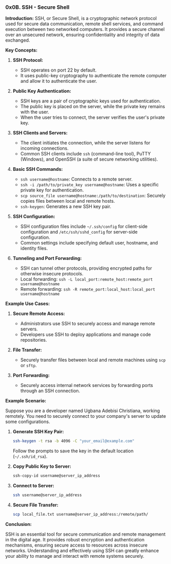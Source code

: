 ### 0x0B. SSH - Secure Shell

**Introduction:**
SSH, or Secure Shell, is a cryptographic network protocol used for secure data communication, remote shell services, and command execution between two networked computers. It provides a secure channel over an unsecured network, ensuring confidentiality and integrity of data exchanged.

**Key Concepts:**

1. **SSH Protocol:**
   - SSH operates on port 22 by default.
   - It uses public-key cryptography to authenticate the remote computer and allow it to authenticate the user.

2. **Public Key Authentication:**
   - SSH keys are a pair of cryptographic keys used for authentication.
   - The public key is placed on the server, while the private key remains with the user.
   - When the user tries to connect, the server verifies the user's private key.

3. **SSH Clients and Servers:**
   - The client initiates the connection, while the server listens for incoming connections.
   - Common SSH clients include `ssh` (command-line tool), PuTTY (Windows), and OpenSSH (a suite of secure networking utilities).

4. **Basic SSH Commands:**
   - `ssh username@hostname`: Connects to a remote server.
   - `ssh -i /path/to/private_key username@hostname`: Uses a specific private key for authentication.
   - `scp source_file username@hostname:/path/to/destination`: Securely copies files between local and remote hosts.
   - `ssh-keygen`: Generates a new SSH key pair.

5. **SSH Configuration:**
   - SSH configuration files include `~/.ssh/config` for client-side configuration and `/etc/ssh/sshd_config` for server-side configuration.
   - Common settings include specifying default user, hostname, and identity files.

6. **Tunneling and Port Forwarding:**
   - SSH can tunnel other protocols, providing encrypted paths for otherwise insecure protocols.
   - Local forwarding: `ssh -L local_port:remote_host:remote_port username@hostname`
   - Remote forwarding: `ssh -R remote_port:local_host:local_port username@hostname`

**Example Use Cases:**

1. **Secure Remote Access:**
   - Administrators use SSH to securely access and manage remote servers.
   - Developers use SSH to deploy applications and manage code repositories.

2. **File Transfer:**
   - Securely transfer files between local and remote machines using `scp` or `sftp`.

3. **Port Forwarding:**
   - Securely access internal network services by forwarding ports through an SSH connection.

**Example Scenario:**

Suppose you are a developer named Ugbana Adebisi Christiana, working remotely. You need to securely connect to your company's server to update some configurations.

1. **Generate SSH Key Pair:**
   ```sh
   ssh-keygen -t rsa -b 4096 -C "your_email@example.com"
   ```
   Follow the prompts to save the key in the default location (`~/.ssh/id_rsa`).

2. **Copy Public Key to Server:**
   ```sh
   ssh-copy-id username@server_ip_address
   ```

3. **Connect to Server:**
   ```sh
   ssh username@server_ip_address
   ```

4. **Secure File Transfer:**
   ```sh
   scp local_file.txt username@server_ip_address:/remote/path/
   ```

**Conclusion:**

SSH is an essential tool for secure communication and remote management in the digital age. It provides robust encryption and authentication mechanisms, ensuring secure access to resources across insecure networks. Understanding and effectively using SSH can greatly enhance your ability to manage and interact with remote systems securely.
